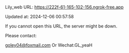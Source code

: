 Lily_web URL: https://222f-61-165-102-156.ngrok-free.app

Updated at: 2024-12-06 00:57:58

If you cannot open this URL, the server might be down.

Please contact: 

goley04@foxmail.com Or Wechat:GL_yeaH